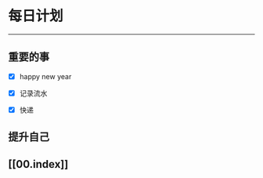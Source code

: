 
# 每日计划
---
## 重要的事

- [x]  happy new year
- [x]  记录流水
- [x]  快递



## 提升自己

  



## [[00.index]]










